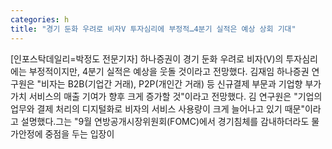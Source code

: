 ```yaml
---
categories: h
title: "경기 둔화 우려로 비자V 투자심리에 부정적…4분기 실적은 예상 상회 기대"
---
```

[인포스탁데일리=박정도 전문기자] 하나증권이 경기 둔화 우려로 비자(V)의 투자심리에는 부정적이지만, 4분기 실적은 예상을 웃돌 것이라고 전망했다. 김재임 하나증권 연구원은 "비자는 B2B(기업간 거래), P2P(개인간 거래) 등 신규결제 부문과 기업향 부가가치 서비스의 매출 기여가 향후 크게 증가할 것"이라고 전망했다. 김 연구원은 "기업의 업무와 결제 처리의 디지털화로 비자의 서비스 사용량이 크게 늘어나고 있기 때문"이라고 설명했다.그는 "9월 연방공개시장위원회(FOMC)에서 경기침체를 감내하더라도 물가안정에 중점을 두는 입장이